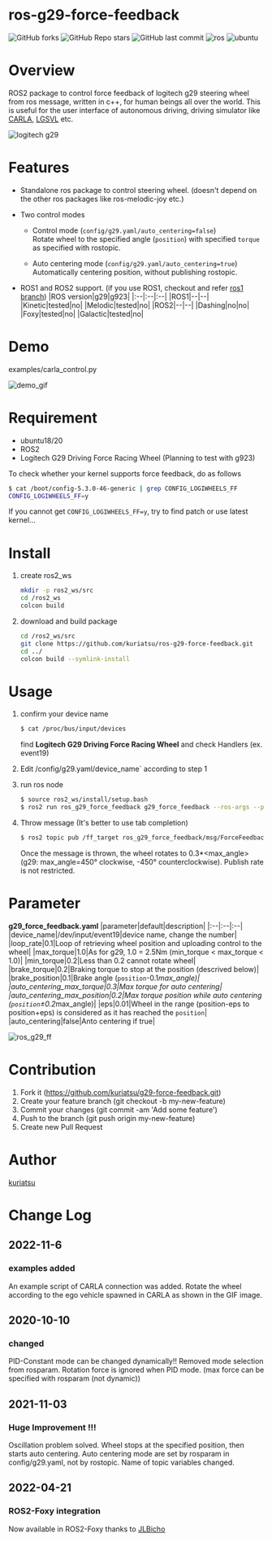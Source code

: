 # ros-g29-force-feedback

![GitHub forks](https://img.shields.io/github/forks/kuriatsu/ros-g29-force-feedback?style=social)   ![GitHub Repo stars](https://img.shields.io/github/stars/kuriatsu/ros-g29-force-feedback?style=social)  ![GitHub last commit](https://img.shields.io/github/last-commit/kuriatsu/ros-g29-force-feedback)    ![ros](https://img.shields.io/badge/ROS-Galactic-blue)    ![ubuntu](https://img.shields.io/badge/Ubuntu-20.04-purple)


# Overview
ROS2 package to control force feedback of logitech g29 steering wheel from ros message, written in c++, for human beings all over the world.
This is useful for the user interface of autonomous driving, driving simulator like [CARLA](https://carla.org/), [LGSVL](https://www.lgsvlsimulator.com/) etc.

![logitech g29](https://github.com/kuriatsu/ros-g29-force-feedback/blob/image/images/logicoolg29.png)

# Features
* Standalone ros package to control steering wheel. (doesn't depend on the other ros packages like ros-melodic-joy etc.)
* Two control modes

    * Control mode (`config/g29.yaml/auto_centering=false`)  
    Rotate wheel to the specified angle (`position`) with specified `torque` as specified with rostopic.

    * Auto centering mode (`config/g29.yaml/auto_centering=true`)  
    Automatically centering position, without publishing rostopic.


* ROS1 and ROS2 support. (if you use ROS1, checkout and refer [ros1 branch](https://github.com/kuriatsu/ros-g29-force-feedback/tree/ros1))
    |ROS version|g29|g923|
    |:--|:--|:--|
    |ROS1|--|--|
    |Kinetic|tested|no|
    |Melodic|tested|no|
    |ROS2|--|--|
    |Dashing|no|no|
    |Foxy|tested|no|
    |Galactic|tested|no|

# Demo 
examples/carla_control.py
  
![demo_gif](https://github.com/kuriatsu/ros-g29-force-feedback/blob/image/images/force_feedback_test.gif)

# Requirement
* ubuntu18/20
* ROS2
* Logitech G29 Driving Force Racing Wheel (Planning to test with g923)

To check whether your kernel supports force feedback, do as follows
```bash
$ cat /boot/config-5.3.0-46-generic | grep CONFIG_LOGIWHEELS_FF
CONFIG_LOGIWHEELS_FF=y
```  
If you cannot get `CONFIG_LOGIWHEELS_FF=y`, try to find patch or use latest kernel...

# Install
1. create ros2_ws
    ```bash
    mkdir -p ros2_ws/src
    cd /ros2_ws
    colcon build
    ```
2. download and build package
    ```bash
    cd /ros2_ws/src
    git clone https://github.com/kuriatsu/ros-g29-force-feedback.git
    cd ../
    colcon build --symlink-install
    ```
    
# Usage
1. confirm your device name
    ```bash
    $ cat /proc/bus/input/devices
    ```
    find **Logitech G29 Driving Force Racing Wheel** and check Handlers (ex. event19)

2. Edit /config/g29.yaml/device_name` according to step 1

3. run ros node
    ```bash
    $ source ros2_ws/install/setup.bash
    $ ros2 run ros_g29_force_feedback g29_force_feedback --ros-args --params-file ros2_ws/src/ros_g29_force_feedback/config/g29.yaml 
    ```

1. Throw message (It's better to use tab completion)  
    ```bash
    $ ros2 topic pub /ff_target ros_g29_force_feedback/msg/ForceFeedback "{header: {stamp: {sec: 0, nanosec: 0}, frame_id: ''}, position: 0.3, torque: 0.5}"
    ```
    Once the message is thrown, the wheel rotates to 0.3*<max_angle> (g29: max_angle=450° clockwise, -450° counterclockwise).
    Publish rate is not restricted.
    
# Parameter

**g29_force_feedback.yaml**
|parameter|default|description|
|:--|:--|:--|
|device_name|/dev/input/event19|device name, change the number|
|loop_rate|0.1|Loop of retrieving wheel position and uploading control to the wheel|
|max_torque|1.0|As for g29, 1.0 = 2.5Nm (min_torque < max_torque < 1.0)|
|min_torque|0.2|Less than 0.2 cannot rotate wheel|
|brake_torque|0.2|Braking torque to stop at the position (descrived below)|
|brake_position|0.1|Brake angle (`position`-0.1*max_angle)|
|auto_centering_max_torque|0.3|Max torque for auto centering|
|auto_centering_max_position|0.2|Max torque position while auto centering (`position`±0.2*max_angle)|
|eps|0.01|Wheel in the range (position-eps to position+eps) is considered as it has reached the `position`|
|auto_centering|false|Anto centering if true|

![ros_g29_ff](https://user-images.githubusercontent.com/38074802/167057448-1fa21956-ae91-4e51-bee4-1fcdc05cae51.png)


# Contribution
1. Fork it (https://github.com/kuriatsu/g29-force-feedback.git)
1. Create your feature branch (git checkout -b my-new-feature)
1. Commit your changes (git commit -am 'Add some feature')
1. Push to the branch (git push origin my-new-feature)
1. Create new Pull Request


# Author

[kuriatsu](https://github.com/kuriatsu)

# Change Log

## 2022-11-6
### examples added
An example script of CARLA connection was added. Rotate the wheel according to the ego vehicle spawned in CARLA as shown in the GIF image.

## 2020-10-10
### changed
PID-Constant mode can be changed dynamically!!
Removed mode selection from rosparam.
Rotation force is ignored when PID mode. (max force can be specified with rosparam (not dynamic))

## 2021-11-03
### Huge Improvement !!! 
Oscillation problem solved.
Wheel stops at the specified position, then starts auto centering.
Auto centering mode are set by rosparam in config/g29.yaml, not by rostopic.
Name of topic variables changed.

## 2022-04-21

### ROS2-Foxy integration
Now available in ROS2-Foxy thanks to [JLBicho](https://github.com/JLBicho)
